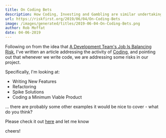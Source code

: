 ```yaml
---
title: On Coding Bets
description: How Coding, Investing and Gambling are similar undertakings.
url: https://riskfirst.org/2019/06/04/On-Coding-Bets
image: /images/generated/titles/2019-06-04-On-Coding-Bets.png
author: Rob Moffat
date: 04-06-2019
---
```


Following on from the idea that [A Development Team's Job Is Balancing Risk](https://riskfirst.org/Purpose-Development-Team), I've written an article addressing the activity of [Coding](https://riskfirst.org/Coding-Bets), and pointing out that whenever we write code, we are addressing some risks in our project.

Specifically, I'm looking at:

- Writing New Features
- Refactoring
- Spike Solutions
- Coding a Minimum Viable Product

... there are probably some other examples it would be nice to cover - what do you think?

Please check it out [here](https://riskfirst.org/Coding-Bets) and let me know

cheers!